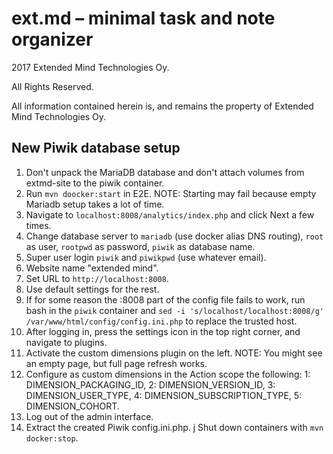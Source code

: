 # ext.md – minimal task and note organizer

2017 Extended Mind Technologies Oy.

All Rights Reserved.

All information contained herein is, and remains the property of Extended Mind Technologies Oy.


## New Piwik database setup

1. Don't unpack the MariaDB database and don't attach volumes from extmd-site to the piwik container.
2. Run `mvn doocker:start` in E2E. NOTE: Starting may fail because empty Mariadb setup takes a lot of time. 
3. Navigate to `localhost:8008/analytics/index.php` and click Next a few times.
4. Change database server to `mariadb` (use docker alias DNS routing), `root` as user, `rootpwd` as password, `piwik` as database name.
5. Super user login `piwik` and `piwikpwd` (use whatever email).
6. Website name "extended mind".
7. Set URL to `http://localhost:8008`.
8. Use default settings for the rest.
9. If for some reason the :8008 part of the config file fails to work, run bash in the `piwik` container and `sed -i 's/localhost/localhost:8008/g' /var/www/html/config/config.ini.php` to replace the trusted host.
10. After logging in, press the settings icon in the top right corner, and navigate to plugins.
11. Activate the custom dimensions plugin on the left. NOTE: You might see an empty page, but full page refresh works.
12. Configure as custom dimensions in the Action scope the following: 1: DIMENSION_PACKAGING_ID, 2: DIMENSION_VERSION_ID, 3: DIMENSION_USER_TYPE, 4: DIMENSION_SUBSCRIPTION_TYPE, 5: DIMENSION_COHORT.
13. Log out of the admin interface.
14. Extract the created Piwik config.ini.php. j
Shut down containers with `mvn docker:stop`.
